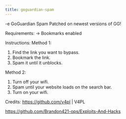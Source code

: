 ```yaml
---
title: goguardian-spam
---
```


-e 
GoGuardian Spam
Patched on newest versions of GG!

Requirements:
-> Bookmarks enabled

Instructions:
Method 1:
1. Find the link you want to bypass.
2. Bookmark the link.
3. Spam it until it unblocks.

Method 2:
1. Turn off your wifi.
2. Spam until your website loads on the search bar.
3. Turn on your wifi.

Credits:
https://github.com/v4pl | V4PL

https://github.com/Brandon421-ops/Exploits-And-Hacks

